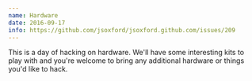```yaml
---
name: Hardware
date: 2016-09-17
info: https://github.com/jsoxford/jsoxford.github.com/issues/209
---
```


This is a day of hacking on hardware. We'll have some interesting kits to play with and you're welcome to bring any additional hardware or things you'd like to hack.
